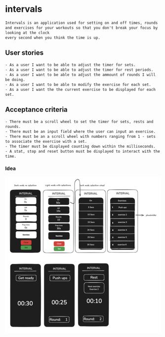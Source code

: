 # intervals
    Intervals is an application used for setting on and off times, rounds
    and exercises for your workouts so that you don't break your focus by looking at the clock
    every second when you think the time is up.
## User stories
    - As a user I want to be able to adjust the timer for sets.
    - As a user I want to be able to adjust the timer for rest periods.
    - As a user I want to be able to adjust the ammount of rounds I will be doing.
    - As a user I want to be able to modify the exercise for each set.
    - As a user I want the the current exercise to be displayed for each set.
## Acceptance criteria 
    - There must be a scroll wheel to set the timer for sets, rests and rounds.
    - There must be an input field where the user can input an exercise.
    - There must be an a scroll wheel with numbers ranging from 1 - sets to associate the exercise with a set.
    - The timer must be displayed counting down within the milliseconds.
    - A stat, stop and reset button must be displayed to interact with the time.
### Idea
![screenshot](./appIdea.png)
